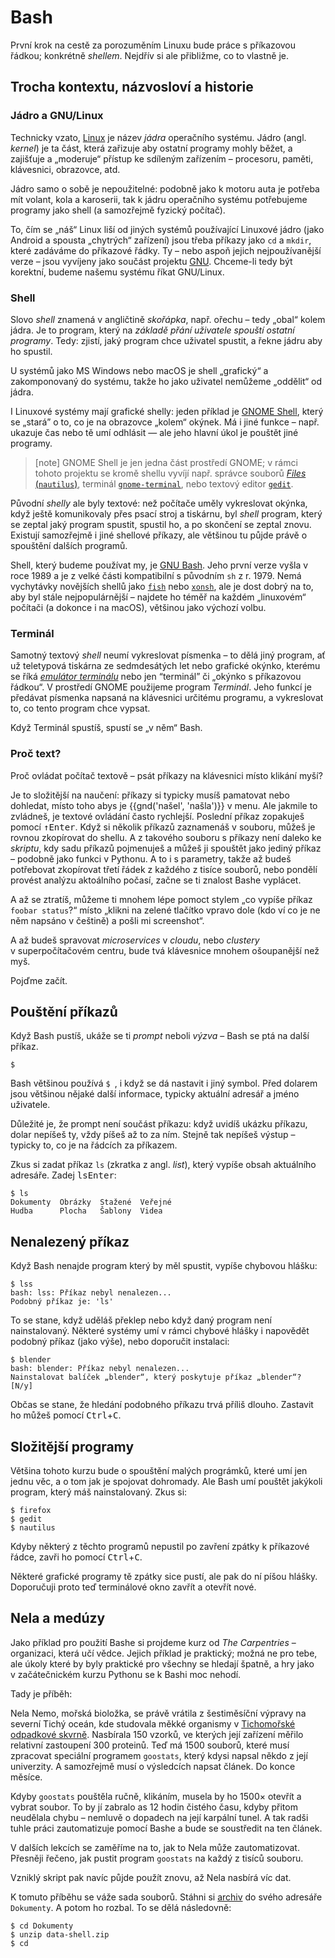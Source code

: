 # Bash

První krok na cestě za porozuměním Linuxu bude práce s příkazovou řádkou;
konkrétně *shellem*.
Nejdřív si ale přibližme, co to vlastně je.


## Trocha kontextu, názvosloví a historie

### Jádro a GNU/Linux

Technicky vzato, [Linux](https://www.linuxfoundation.org/projects/linux/)
je název *jádra* operačního systému.
Jádro (angl. *kernel*) je ta část, která zařizuje aby ostatní programy mohly
běžet, a zajišťuje a „moderuje“ přístup ke sdíleným zařízením – procesoru,
paměti, klávesnici, obrazovce, atd.

Jádro samo o sobě je nepoužitelné: podobně jako k motoru auta je potřeba mít
volant, kola a karoserii, tak k jádru operačního systému potřebujeme
programy jako shell (a samozřejmě fyzický počítač).

To, čím se „náš“ Linux liší od jiných systémů používající Linuxové jádro
(jako Android a spousta „chytrých“ zařízení) jsou třeba příkazy jako `cd`
a `mkdir`, které zadáváme do příkazové řádky.
Ty – nebo aspoň jejich nejpoužívanější verze – jsou vyvíjeny jako součást
projektu [GNU](https://www.gnu.org/).
Chceme-li tedy být korektní, budeme našemu systému říkat GNU/Linux.


### Shell

Slovo *shell* znamená v angličtině *skořápka*, např. ořechu – tedy „obal“
kolem jádra.
Je to program, který na *základě přání uživatele spouští ostatní programy*.
Tedy: zjistí, jaký program chce uživatel spustit, a řekne jádru aby ho spustil.

U systémů jako MS Windows nebo macOS je shell „grafický“ a zakomponovaný do
systému, takže ho jako uživatel nemůžeme „oddělit“ od jádra.

I Linuxové systémy mají grafické shelly: jeden příklad je
[GNOME Shell](https://wiki.gnome.org/Projects/GnomeShell),
který se „stará” o to, co je na obrazovce „kolem“ okýnek.
Má i jiné funkce – např. ukazuje čas nebo tě umí odhlásit — ale jeho hlavní
úkol je pouštět jiné programy.

> [note]
> GNOME Shell je jen jedna část prostředí GNOME; v rámci tohoto projektu
> se kromě shellu vyvíjí např. správce souborů
> [*Files* (`nautilus`)](https://wiki.gnome.org/Apps/Files),
> terminál [`gnome-terminal`](https://wiki.gnome.org/Apps/Terminal),
> nebo textový editor [`gedit`](https://wiki.gnome.org/Apps/Gedit).

Původní *shelly* ale byly textové: než počítače uměly vykreslovat okýnka,
když ještě komunikovaly přes psací stroj a tiskárnu, byl *shell* program,
který se zeptal jaký program spustit, spustil ho, a po skončení se zeptal
znovu.
Existují samozřejmě i jiné shellové příkazy, ale většinou tu půjde právě
o spouštění dalších programů.

Shell, který budeme používat my, je
[GNU Bash](https://www.gnu.org/software/bash/).
Jeho první verze vyšla v roce 1989 a je z velké části kompatibilní
s původním `sh` z r. 1979.
Nemá vychytávky novějších shellů jako [`fish`](http://fishshell.com/) nebo
[`xonsh`](https://xon.sh/), ale je dost dobrý na to, aby byl stále
nejpopulárnější – najdete ho téměř na každém „linuxovém“ počítači (a dokonce
i na macOS), většinou jako výchozí volbu.


### Terminál

Samotný textový *shell* neumí vykreslovat písmenka – to dělá jiný program,
ať už teletypová tiskárna ze sedmdesátých let nebo grafické okýnko, kterému
se říká [*emulátor terminálu*](https://cs.wikipedia.org/wiki/Emul%C3%A1tor_termin%C3%A1lu)
nebo jen “terminál” či „okýnko s příkazovou řádkou“.
V prostředí GNOME použijeme program *Terminál*.
Jeho funkcí je předávat písmenka napsaná na klávesnici určitému programu,
a vykreslovat to, co tento program chce vypsat.

Když Terminál spustíš, spustí se „v něm“ Bash.


### Proč text?

Proč ovládat počítač textově – psát příkazy na klávesnici místo klikání myší?

Je to složitější na naučení: příkazy si typicky musíš pamatovat nebo dohledat,
místo toho abys je {{gnd('našel', 'našla')}} v menu.
Ale jakmile to zvládneš, je textové ovládání často rychlejší.
Poslední příkaz zopakuješ pomocí <kbd>↑</kbd><kbd>Enter</kbd>.
Když si několik příkazů zaznamenáš v souboru, můžeš je rovnou zkopírovat
do shellu.
A z takového souboru s příkazy není daleko ke *skriptu*, kdy sadu příkazů
pojmenuješ a můžeš ji spouštět jako jediný příkaz – podobně jako funkci
v Pythonu.
A to i s parametry, takže až budeš potřebovat zkopírovat třetí řádek z každého
z tisíce souborů, nebo pondělí provést analýzu aktoálního počasí, začne se ti
znalost Bashe vyplácet.

A až se ztratíš, můžeme ti mnohem lépe pomoct stylem „co vypíše příkaz
`foobar status`?“ místo „klikni na zelené tlačítko vpravo dole (kdo ví co je
ne něm napsáno v češtině) a pošli mi screenshot“.

A až budeš spravovat *microservices* v *cloudu*, nebo *clustery*
v superpočítačovém centru, bude tvá klávesnice mnohem ošoupanější než myš.

Pojďme začít.


## Pouštění příkazů

Když Bash pustíš, ukáže se ti *prompt* neboli *výzva* – Bash se ptá na další
příkaz.

```console
$ 
```

Bash většinou používá `$ `, i když se dá nastavit i jiný symbol.
Před dolarem jsou většinou nějaké další informace, typicky aktuální adresář
a jméno uživatele.

Důležité je, že prompt není součást příkazu: když uvidíš ukázku příkazu,
dolar nepíšeš ty, vždy píšeš až to za ním.
Stejně tak nepíšeš výstup – typicky to, co je na řádcích za příkazem.

Zkus si zadat příkaz `ls` (zkratka z angl. *list*), který vypíše obsah
aktuálního adresáře. Zadej <kbd>l</kbd><kbd>s</kbd><kbd>Enter</kbd>:

```console
$ ls
Dokumenty  Obrázky  Stažené  Veřejné
Hudba      Plocha   Šablony  Videa
```
##  Nenalezený příkaz

Když Bash nenajde program který by měl spustit, vypíše chybovou hlášku:
```console
$ lss
bash: lss: Příkaz nebyl nenalezen...
Podobný příkaz je: 'ls'
```

To se stane, když uděláš překlep nebo když daný program není nainstalovaný.
Některé systémy umí v rámci chybové hlášky i napovědět podobný příkaz
(jako výše), nebo doporučit instalaci:

```console
$ blender
bash: blender: Příkaz nebyl nenalezen...
Nainstalovat balíček „blender“, který poskytuje příkaz „blender“? [N/y]
```

Občas se stane, že hledání podobného příkazu trvá příliš dlouho.
Zastavit ho můžeš pomocí <kbd>Ctrl</kbd>+<kbd>C</kbd>.


## Složitější programy

Většina tohoto kurzu bude o spouštění malých prográmků, které umí jen jednu
věc, a o tom jak je spojovat dohromady.
Ale Bash umí pouštět jakýkoli program, který máš nainstalovaný.
Zkus si:

```console
$ firefox
$ gedit
$ nautilus
```

Kdyby některý z těchto programů nepustil po zavření zpátky k příkazové řádce,
zavři ho pomocí <kbd>Ctrl</kbd>+<kbd>C</kbd>.

Některé grafické programy tě zpátky sice pustí, ale pak do ní píšou hlášky.
Doporučuji proto teď terminálové okno zavřít a otevřít nové.


## Nela a medúzy

Jako příklad pro použití Bashe si projdeme kurz od *The Carpentries*
– organizaci, která učí vědce.
Jejich příklad je praktický; možná ne pro tebe, ale úkoly které by byly
praktické pro všechny se hledají špatně, a hry jako v začátečnickém kurzu
Pythonu se k Bashi moc nehodí.

Tady je příběh:

Nela Nemo, mořská bioložka, se právě vrátila z šestiměsíční výpravy
na severní Tichý oceán, kde studovala měkké organismy
v [Tichomořské odpadkové skvrně](https://cs.wikipedia.org/wiki/Velk%C3%A1_tichomo%C5%99sk%C3%A1_odpadkov%C3%A1_skvrna).
Nasbírala 150 vzorků, ve kterých její zařízení měřilo relativní zastoupení
300 proteinů.
Teď má 1500 souborů, které musí zpracovat speciální programem `goostats`,
který kdysi napsal někdo z její univerzity.
A samozřejmě musí o výsledcích napsat článek.
Do konce měsíce.

Kdyby `goostats` pouštěla ručně, klikáním, musela by ho 1500× otevřít
a vybrat soubor.
To by jí zabralo as 12 hodin čistého času, kdyby přitom neudělala chybu
– nemluvě o dopadech na její karpální tunel.
A tak radši tuhle práci zautomatizuje pomocí Bashe a bude se soustředit
na ten článek.

V dalších lekcích se zaměříme na to, jak to Nela může zautomatizovat.
Přesněji řečeno, jak pustit program `goostats` na každý z tisíců souboru.

Vzniklý skript pak navíc půjde použít znovu, až Nela nasbírá víc dat.


K tomuto příběhu se váže sada souborů.
Stáhni si [archiv](static/data-shell.zip) do svého adresáře `Dokumenty`.
A potom ho rozbal. To se dělá následovně:

```console
$ cd Dokumenty
$ unzip data-shell.zip
$ cd
```

